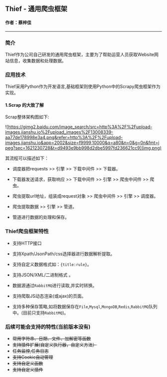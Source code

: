 ## Thief - 通用爬虫框架

#### 作者：蔡梓佳

---

### 简介

Thief作为公司自己研发的通用爬虫框架，主要为了帮助运营人员获取Website网站信息，收集数据和处理数据。

### 应用技术

Thief采用Python作为开发语言,基础框架则使用Python中的Scrapy爬虫框架作为实现。

#### 1.Scrap 的大致了解

Scrap整体架构图如下:

![https://gimg2.baidu.com/image_search/src=http%3A%2F%2Fupload-images.jianshu.io%2Fupload_images%2F13008339-aa77de178998e3a4.png&refer=http%3A%2F%2Fupload-images.jianshu.io&app=2002&size=f9999,10000&q=a80&n=0&g=0n&fmt=jpeg?sec=1621230728&t=d9493e9bb998d2dbe5997fd236621cc9](img.png)

其流程可以描述如下：

* 调度器把requests >> 引擎 >> 下载中间件 >> 下载器。


* 下载器发送请求，获取响应 >> 下载中间件 >> 引擎 >> 爬虫中间件 >> 爬虫。
  

* 爬虫提取url地址，组装成request对象 >> 爬虫中间件 >> 引擎 >> 调度器。
  

* 爬虫提取数据 >> 引擎 >> 管道。
  

* 管道进行数据的处理和保存。


### Thief爬虫框架特性

* 支持HTTP接口
    
* 支持Xpath/JsonPath/css选择器进行数据解析提取。
  

* 支持自定义数据格式如：`{title:rule}`。
  

* 支持JSON/XML/二进制格式 。
  

* 数据源通过`RabbitMQ`进行读取,并实时转换。
  

* 支持爬取JS动态渲染(或ajax)的页面。


* 支持多种保存策略,如将数据保存在`File`,`Mysql`,`MongoDB`,`Redis`,`RabbitMQ`队列中。(目前只支持`RabbitMQ`)。


### 后续可能会支持的特性(当前版本没有)

* ~~常用字符串、日期、文件、加解密等函数~~
* ~~支持插件扩展(自定义执行器，自定义方法）~~
* ~~任务监控,任务日志~~
* ~~支持Cookie自动管理~~
* ~~支持自定义函数~~
* ~~支持自定义插件~~
